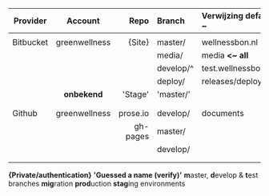 
| Provider| Account     | Repo    | Branch   | Verwijzing default ~ | Onwner  |
| --------|:-----------:| -------:|:-------- |:-------------------- |:-------:|
|         |             |         |          |                      |         |
|Bitbucket|greenwellness| {Site}  | master/  | wellnessbon.nl       | Rob     |
|         |             |         | media/   | media **<~ all**     | Rob     |
|         |             |         | develop/^| test.wellnessbon.nl  | Rob     |
|         |             |         | deploy/  | releases/deployed    | Lennart |
|         |**onbekend** | 'Stage' |'master/' |                      | Paul    |
|         |             |         |          |                      |         |
|         |             |         |          |                      |         |
| Github  |greenwellness| prose.io| develop/ | documents            | Rob     |
|         |             | gh-pages| master/  |                      |         |
|         |             |         | develop/ |                      |         |
|         |             |         |          |                      |         |
|         |             |         |          |                      |         |

**{**Private/authentication**}**
**'**Guessed a name (verify)**'**
**m**aster, **d**evelop & **t**est branches
**mig**ration **prod**uction **stag**ing environments
